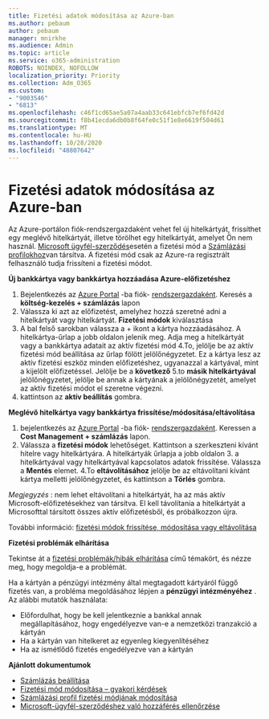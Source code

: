 ```yaml
---
title: Fizetési adatok módosítása az Azure-ban
ms.author: pebaum
author: pebaum
manager: mnirkhe
ms.audience: Admin
ms.topic: article
ms.service: o365-administration
ROBOTS: NOINDEX, NOFOLLOW
localization_priority: Priority
ms.collection: Adm_O365
ms.custom:
- "9003546"
- "6813"
ms.openlocfilehash: c46f1cd65ae5a07a4aab33c641ebfcb7ef6fd42d
ms.sourcegitcommit: f8b41ecda6db0b8f64fe0c51f1e8e6619f504d61
ms.translationtype: MT
ms.contentlocale: hu-HU
ms.lasthandoff: 10/28/2020
ms.locfileid: "48807642"
---
```

# <a name="change-payment-information-in-azure"></a>Fizetési adatok módosítása az Azure-ban

Az Azure-portálon fiók-rendszergazdaként vehet fel új hitelkártyát, frissíthet egy meglévő hitelkártyát, illetve törölhet egy hitelkártyát, amelyet Ön nem használ. [Microsoft ügyfél-szerződés](https://docs.microsoft.com/azure/billing/billing-how-to-change-credit-card?WT.mc_id=Portal-Microsoft_Azure_Support#check-access-to-a-microsoft-customer-agreement)esetén a fizetési mód a [Számlázási profilokhoz](https://docs.microsoft.com/azure/billing/billing-how-to-change-credit-card?WT.mc_id=Portal-Microsoft_Azure_Support#change-payment-method-for-a-billing-profile)van társítva. A fizetési mód csak az Azure-ra regisztrált felhasználó tudja frissíteni a fizetési módot.

**Új bankkártya vagy bankkártya hozzáadása Azure-előfizetéshez**

1. Bejelentkezés az [Azure Portal](https://portal.azure.com/) -ba fiók- [rendszergazdaként](https://docs.microsoft.com/azure/billing/billing-subscription-transfer?WT.mc_id=Portal-Microsoft_Azure_Support#whoisaa). Keresés a **költség-kezelés + számlázás** lapon
2. Válassza ki azt az előfizetést, amelyhez hozzá szeretné adni a hitelkártyát vagy hitelkártyát. **Fizetési módok** kiválasztása
3. A bal felső sarokban válassza a + ikont a kártya hozzáadásához. A hitelkártya-űrlap a jobb oldalon jelenik meg. Adja meg a hitelkártyát vagy a bankkártya adatait az aktív fizetési mód 4.To, jelölje be az aktív fizetési mód beállítása az űrlap fölött jelölőnégyzetet. Ez a kártya lesz az aktív fizetési eszköz minden előfizetéshez, ugyanazzal a kártyával, mint a kijelölt előfizetéssel. Jelölje be a **következő** 5.to **másik hitelkártyával** jelölőnégyzetet, jelölje be annak a kártyának a jelölőnégyzetét, amelyet az aktív fizetési módot el szeretne végezni.
6. kattintson az **aktív beállítás** gombra.

**Meglévő hitelkártya vagy bankkártya frissítése/módosítása/eltávolítása**

1. bejelentkezés az [Azure Portal](https://portal.azure.com/) -ba fiók- [rendszergazdaként](https://docs.microsoft.com/azure/billing/billing-subscription-transfer?WT.mc_id=Portal-Microsoft_Azure_Support#whoisaa). Keressen a **Cost Management + számlázás** lapon.
2. Válassza a **fizetési módok** lehetőséget. Kattintson a szerkeszteni kívánt hitelre vagy hitelkártyára. A hitelkártyák űrlapja a jobb oldalon 3. a hitelkártyával vagy hitelkártyával kapcsolatos adatok frissítése. Válassza a **Mentés** elemet.
4.To **eltávolításához** jelölje be az eltávolítani kívánt kártya melletti jelölőnégyzetet, és kattintson a **Törlés** gombra.

_Megjegyzés_ : nem lehet eltávolítani a hitelkártyát, ha az más aktív Microsoft-előfizetésekhez van társítva. El kell távolítania a hitelkártyát a Microsofttal társított összes aktív előfizetésből, és próbálkozzon újra.

További információ: [fizetési módok frissítése, módosítása vagy eltávolítása](https://docs.microsoft.com/azure/billing/billing-how-to-change-credit-card?WT.mc_id=Portal-Microsoft_Azure_Support)

**Fizetési problémák elhárítása**

Tekintse át a [fizetési problémák/hibák elhárítása](https://support.microsoft.com/help/4505172/troubleshooting-payment-issues) című témakört, és nézze meg, hogy megoldja-e a problémát.

Ha a kártyán a pénzügyi intézmény által megtagadott kártyáról függő fizetés van, a probléma megoldásához lépjen a **pénzügyi intézményéhez** . Az alábbi mutatók használata:

- Előfordulhat, hogy be kell jelentkeznie a bankkal annak megállapításához, hogy engedélyezve van-e a nemzetközi tranzakció a kártyán
- Ha a kártyán van hitelkeret az egyenleg kiegyenlítéséhez
- Ha az ismétlődő fizetés engedélyezve van a kártyán

**Ajánlott dokumentumok**

- [Számlázás beállítása](https://azure.microsoft.com/pricing/invoicing/)
- [Fizetési mód módosítása – gyakori kérdések](https://docs.microsoft.com/azure/billing/billing-how-to-change-credit-card?WT.mc_id=Portal-Microsoft_Azure_Support#frequently-asked-questions)
- [Számlázási profil fizetési módjának módosítása](https://docs.microsoft.com/azure/billing/billing-how-to-change-credit-card?WT.mc_id=Portal-Microsoft_Azure_Support#change-payment-method-for-a-billing-profile)
- [Microsoft-ügyfél-szerződéshez való hozzáférés ellenőrzése](https://docs.microsoft.com/azure/billing/billing-how-to-change-credit-card?WT.mc_id=Portal-Microsoft_Azure_Support#check-access-to-a-microsoft-customer-agreement)